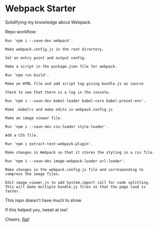 # Webpack Starter

Solidifying my knowledge about Webpack.

Repo workflow:

`Run 'npm i --save-dev webpack'.`

`Make webpack.config.js in the root directory.`

`Set an entry point and output config.`

`Make a script in the package.json file for webpack.`

`Run 'npm run build'.`

`Make an HTML file and add script tag giving bundle.js as source`

`Check to see that there is a log in the console.`

`Run 'npm i --save-dev babel-loader babel-core babel-preset-env'.`

`Make .babelrc and make edits in webpack.config.js`

`Make an image viewer file.`

`Run 'npm i --save-dev css-loader style-loader'.`

`Add a CSS file.`

`Run 'npm i extract-text-webpack-plugin'.`

`Make changes in Webpack so that it stores the styling in a css file.`

`Run 'npm i --save-dev image-webpack-loader url-loader'.`

`Make changes in the webpack.config.js file and corresponding to compress the image files.`

`Edit image_viewer.js to add System.import call for code splitting. This will make multiple bundle.js files so that the page load is faster.`

This repo doesn't have much to show.

If this helped you, tweet at me!

Cheers, [Raj](https://twitter.com/rja907)!
